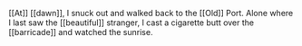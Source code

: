 [[At]] [[dawn]], I snuck out and walked back to the [[Old]] Port. Alone where I last saw the [[beautiful]] stranger, I cast a cigarette butt over the [[barricade]] and watched the sunrise. 